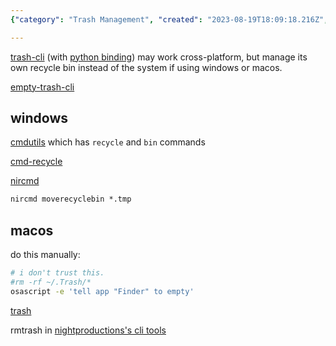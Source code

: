 ```yaml
---
{"category": "Trash Management", "created": "2023-08-19T18:09:18.216Z", "date": "2023-08-19 18:09:18", "description": "Learn how to empty the trash on MacOS using a terminal and discover an alternative cross-platform CLI tool called 'trash-cli' for managing your personal recycle bin. Additionally, explore other related tools such as cmdutils, cmd-recycle, and nircmd for Windows.", "modified": "2023-08-20T01:47:06.484Z", "tags": ["macos", "terminal", "trash", "cli", "trash-cli", "cmdutils", "cmd-recycle"], "title": "recycle bin, trash can cli alternative"}

---
```


[trash-cli](https://github.com/sindresorhus/trash) (with [python binding](https://github.com/sindresorhus/trash-cli)) may work cross-platform, but manage its own recycle bin instead of the system if using windows or macos.

[empty-trash-cli](https://github.com/sindresorhus/empty-trash-cli)

## windows

[cmdutils](http://www.maddogsw.com/cmdutils/) which has `recycle` and `bin` commands

[cmd-recycle](https://github.com/kizzx2/cmd-recycle/)

[nircmd](http://www.nirsoft.net/utils/nircmd.html)

```cmd
nircmd moverecyclebin *.tmp

```

## macos

do this manually:

```bash
# i don't trust this.
#rm -rf ~/.Trash/*
osascript -e 'tell app "Finder" to empty'

```

[trash](https://hasseg.org/trash/)

rmtrash in [nightproductions's cli tools](http://www.nightproductions.net/cli.htm)

